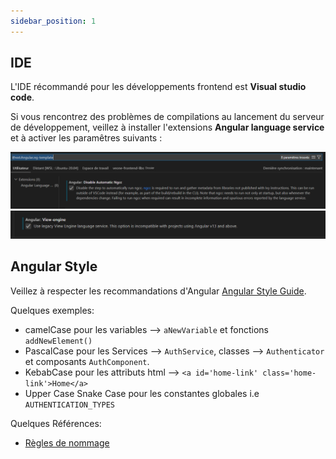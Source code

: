 ```yaml
---
sidebar_position: 1
---
```


## IDE

L'IDE récommandé pour les développements frontend est **Visual studio code**.

Si vous rencontrez des problèmes de compilations au lancement du serveur de développement, veillez à installer l'extensions **Angular language service** et à activer les paramêtres suivants :

![Option 1](./img/als-1.png)
![Option 2](./img/als-2.png)

## Angular Style

Veillez à respecter les recommandations d'Angular [Angular Style Guide](https://angular.io/guide/styleguide).

Quelques exemples:

- camelCase pour les variables --> `aNewVariable` et fonctions `addNewElement()`
- PascalCase pour les Services --> `AuthService`, classes --> `Authenticator` et composants `AuthComponent`.
- KebabCase pour les attributs html --> `<a id='home-link' class='home-link'>Home</a>`
- Upper Case Snake Case pour les constantes globales i.e `AUTHENTICATION_TYPES`

Quelques Références:

- [Règles de nommage](https://deviq.com/naming-things/)